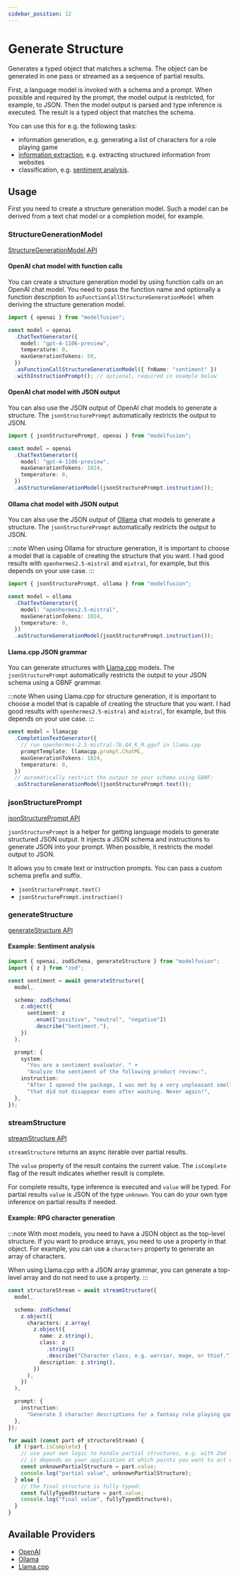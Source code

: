 ```yaml
---
sidebar_position: 12
---
```


# Generate Structure

Generates a typed object that matches a schema. The object can be generated in one pass or streamed as a sequence of partial results.

First, a language model is invoked with a schema and a prompt. When possible and required by the prompt, the model output is restricted, for example, to JSON. Then the model output is parsed and type inference is executed. The result is a typed object that matches the schema.

You can use this for e.g. the following tasks:

- information generation, e.g. generating a list of characters for a role playing game
- [information extraction](/tutorial/tutorials/information-extraction), e.g. extracting structured information from websites
- classification, e.g. [sentiment analysis](/tutorial/tutorials/sentiment-analysis).

## Usage

First you need to create a structure generation model. Such a model can be derived from a text chat model or a completion model, for example.

### StructureGenerationModel

[StructureGenerationModel API](/api/interfaces/StructureGenerationModel)

#### OpenAI chat model with function calls

You can create a structure generation model by using function calls on an OpenAI chat model. You need to pass the function name and optionally a function description to `asFunctionCallStructureGenerationModel` when deriving the structure generation model.

```ts
import { openai } from "modelfusion";

const model = openai
  .ChatTextGenerator({
    model: "gpt-4-1106-preview",
    temperature: 0,
    maxGenerationTokens: 50,
  })
  .asFunctionCallStructureGenerationModel({ fnName: "sentiment" })
  .withInstructionPrompt(); // optional, required in example below
```

#### OpenAI chat model with JSON output

You can also use the JSON output of OpenAI chat models to generate a structure. The `jsonStructurePrompt` automatically restricts the output to JSON.

```ts
import { jsonStructurePrompt, openai } from "modelfusion";

const model = openai
  .ChatTextGenerator({
    model: "gpt-4-1106-preview",
    maxGenerationTokens: 1024,
    temperature: 0,
  })
  .asStructureGenerationModel(jsonStructurePrompt.instruction());
```

#### Ollama chat model with JSON output

You can also use the JSON output of [Ollama](/integration/model-provider/ollama) chat models to generate a structure. The `jsonStructurePrompt` automatically restricts the output to JSON.

:::note
When using Ollama for structure generation, it is important to choose a model that is capable of creating the structure that you want. I had good results with `openhermes2.5-mistral` and `mixtral`, for example, but this depends on your use case.
:::

```ts
import { jsonStructurePrompt, ollama } from "modelfusion";

const model = ollama
  .ChatTextGenerator({
    model: "openhermes2.5-mistral",
    maxGenerationTokens: 1024,
    temperature: 0,
  })
  .asStructureGenerationModel(jsonStructurePrompt.instruction());
```

#### Llama.cpp JSON grammar

You can generate structures with [Llama.cpp](/integration/model-provider/llamacpp) models. The `jsonStructurePrompt` automatically restricts the output to your JSON schema using a GBNF grammar.

:::note
When using Llama.cpp for structure generation, it is important to choose a model that is capable of creating the structure that you want. I had good results with `openhermes2.5-mistral` and `mixtral`, for example, but this depends on your use case.
:::

```ts
const model = llamacpp
  .CompletionTextGenerator({
    // run openhermes-2.5-mistral-7b.Q4_K_M.gguf in llama.cpp
    promptTemplate: llamacpp.prompt.ChatML,
    maxGenerationTokens: 1024,
    temperature: 0,
  })
  // automatically restrict the output to your schema using GBNF:
  .asStructureGenerationModel(jsonStructurePrompt.text());
```

### jsonStructurePrompt

[jsonStructurePrompt API](/api/modules#jsonstructureprompt)

`jsonStructurePrompt` is a helper for getting language models to generate structured JSON output. It injects a JSON schema and instructions to generate JSON into your prompt. When possible, it restricts the model output to JSON.

It allows you to create text or instruction prompts. You can pass a custom schema prefix and suffix.

- `jsonStructurePrompt.text()`
- `jsonStructurePrompt.instruction()`

### generateStructure

[generateStructure API](/api/modules#generatestructure)

#### Example: Sentiment analysis

```ts
import { openai, zodSchema, generateStructure } from "modelfusion";
import { z } from "zod";

const sentiment = await generateStructure({
  model,

  schema: zodSchema(
    z.object({
      sentiment: z
        .enum(["positive", "neutral", "negative"])
        .describe("Sentiment."),
    })
  ),

  prompt: {
    system:
      "You are a sentiment evaluator. " +
      "Analyze the sentiment of the following product review:",
    instruction:
      "After I opened the package, I was met by a very unpleasant smell " +
      "that did not disappear even after washing. Never again!",
  },
});
```

### streamStructure

[streamStructure API](/api/modules#streamstructure)

`streamStructure` returns an async iterable over partial results.

The `value` property of the result contains the current value.
The `isComplete` flag of the result indicates whether result is complete.

For complete results, type inference is executed and `value` will be typed.
For partial results `value` is JSON of the type `unknown`.
You can do your own type inference on partial results if needed.

#### Example: RPG character generation

:::note
With most models, you need to have a JSON object as the top-level structure. If you want to produce arrays, you need to use a property in that object. For example, you can use a `characters` property to generate an array of characters.

When using Llama.cpp with a JSON array grammar, you can generate a top-level array and do not need to use a property.
:::

```ts
const structureStream = await streamStructure({
  model,

  schema: zodSchema(
    z.object({
      characters: z.array(
        z.object({
          name: z.string(),
          class: z
            .string()
            .describe("Character class, e.g. warrior, mage, or thief."),
          description: z.string(),
        })
      ),
    })
  ),

  prompt: {
    instruction:
      "Generate 3 character descriptions for a fantasy role playing game.",
  },
});

for await (const part of structureStream) {
  if (!part.isComplete) {
    // use your own logic to handle partial structures, e.g. with Zod .deepPartial()
    // it depends on your application at which points you want to act on the partial structures
    const unknownPartialStructure = part.value;
    console.log("partial value", unknownPartialStructure);
  } else {
    // the final structure is fully typed:
    const fullyTypedStructure = part.value;
    console.log("final value", fullyTypedStructure);
  }
}
```

## Available Providers

- [OpenAI](/integration/model-provider/openai)
- [Ollama](/integration/model-provider/ollama)
- [Llama.cpp](/integration/model-provider/llamacpp)

